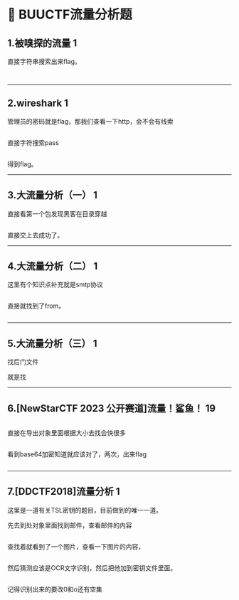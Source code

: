 # 🌯 BUUCTF流量分析题

## 1.被嗅探的流量 1

直接字符串搜索出来flag。

<figure><img src="../.gitbook/assets/image (62).png" alt=""><figcaption></figcaption></figure>

<figure><img src="../.gitbook/assets/image (63).png" alt=""><figcaption></figcaption></figure>



***

## 2.wireshark 1

管理员的密码就是flag，那我们查看一下http，会不会有线索

<figure><img src="../.gitbook/assets/image (64).png" alt=""><figcaption></figcaption></figure>

直接字符搜索pass

<figure><img src="../.gitbook/assets/image (65).png" alt=""><figcaption></figcaption></figure>

得到flag。



***

## 3.大流量分析（一） 1

直接看第一个包发现黑客在目录穿越

<figure><img src="../.gitbook/assets/image (3) (1).png" alt=""><figcaption></figcaption></figure>

直接交上去成功了。



***

## 4.大流量分析（二） 1

这里有个知识点补充就是smtp协议

<figure><img src="../.gitbook/assets/image (1) (1) (1).png" alt=""><figcaption></figcaption></figure>

直接就找到了from。

<figure><img src="../.gitbook/assets/image (2) (1) (1).png" alt=""><figcaption></figcaption></figure>





***

## 5.大流量分析（三） 1

找后门文件

就是找



***

## 6.\[NewStarCTF 2023 公开赛道]流量！鲨鱼！ 19

<figure><img src="../.gitbook/assets/image (6).png" alt=""><figcaption></figcaption></figure>

直接在导出对象里面根据大小去找会快很多

<figure><img src="../.gitbook/assets/image (1) (1).png" alt=""><figcaption></figcaption></figure>

看到base64加密知道就应该对了，两次，出来flag

<figure><img src="../.gitbook/assets/image (2) (1).png" alt=""><figcaption></figcaption></figure>





***

## 7.\[DDCTF2018]流量分析 1

这里是一道有关TSL密钥的题目，目前做到的唯一一道。

先去到处对象里面找到邮件，查看邮件的内容

<figure><img src="../.gitbook/assets/image (1).png" alt=""><figcaption></figcaption></figure>

查找着就看到了一个图片，查看一下图片的内容，

<figure><img src="../.gitbook/assets/image.png" alt=""><figcaption></figcaption></figure>

然后猜测应该是OCR文字识别，然后把他加到密钥文件里面。

<figure><img src="../.gitbook/assets/image (2).png" alt=""><figcaption></figcaption></figure>

记得识别出来的要改0和o还有空集

<figure><img src="../.gitbook/assets/image (4).png" alt=""><figcaption></figcaption></figure>

<figure><img src="../.gitbook/assets/image (5).png" alt=""><figcaption></figcaption></figure>





















